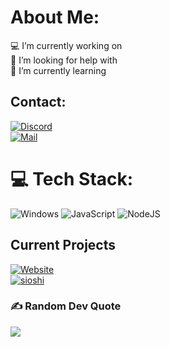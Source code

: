 

# About Me:
💻 I’m currently working on<br>🤝 I’m looking for help with<br>🌱 I’m currently learning


## Contact:
[![Discord](https://img.shields.io/badge/Discord-7289DA?style=for-the-badge&logo=discord&logoColor=white)](https://discord.com/users/939536691415367680)<br>[![Mail](https://fontawesome.com/icons/envelope?f=classic&s=solid)](mailto:contact@mukoshi.com) 

# 💻 Tech Stack:
![Windows](https://img.shields.io/badge/Windows-0078D6?style=for-the-badge&logo=windows&logoColor=white) ![JavaScript](https://img.shields.io/badge/javascript-%23323330.svg?style=for-the-badge&logo=javascript&logoColor=%23F7DF1E) ![NodeJS](https://img.shields.io/badge/Node.js-43853D?style=for-the-badge&logo=node.js&logoColor=white)

## Current Projects
[![Website](https://img.shields.io/badge/website-000000?style=for-the-badge&logo=About.me&logoColor=white)](https://mukoshi.com)<br>[![sioshi](https://img.shields.io/discord/308323056592486420?logo=discord)](https://sioshi.mukoshi.com)

### ✍️ Random Dev Quote
![](https://quotes-github-readme.vercel.app/api?type=horizontal&theme=radical)

</div> 
